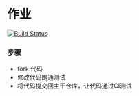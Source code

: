# 作业

[![Build Status](https://travis-ci.org/mayufo/homework1.svg?branch=master)](https://travis-ci.org/mayufo/homework1)

### 步骤

* fork 代码
* 修改代码跑通测试
* 将代码提交回主干仓库，让代码通过CI测试